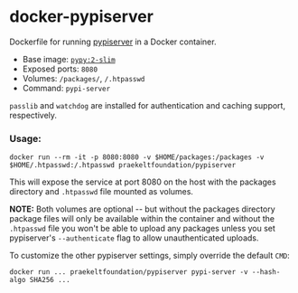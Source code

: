 # docker-pypiserver
Dockerfile for running [pypiserver](https://github.com/pypiserver/pypiserver) in a Docker container.

* Base image: [`pypy:2-slim`](https://hub.docker.com/_/pypy/)
* Exposed ports: `8080`
* Volumes: `/packages/`, `/.htpasswd`
* Command: `pypi-server`

`passlib` and `watchdog` are installed for authentication and caching support, respectively.

### Usage:
```shell
docker run --rm -it -p 8080:8080 -v $HOME/packages:/packages -v $HOME/.htpasswd:/.htpasswd praekeltfoundation/pypiserver
```

This will expose the service at port 8080 on the host with the packages directory and `.htpasswd` file mounted as volumes.

**NOTE:** Both volumes are optional -- but without the packages directory package files will only be available within the container and without the `.htpasswd` file you won't be able to upload any packages unless you set pypiserver's `--authenticate` flag to allow unauthenticated uploads.

To customize the other pypiserver settings, simply override the default `CMD`:
```shell
docker run ... praekeltfoundation/pypiserver pypi-server -v --hash-algo SHA256 ...
```

